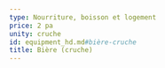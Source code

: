 ```yaml
---
type: Nourriture, boisson et logement
price: 2 pa
unity: cruche
id: equipment_hd.md#bière-cruche
title: Bière (cruche)
---
```



